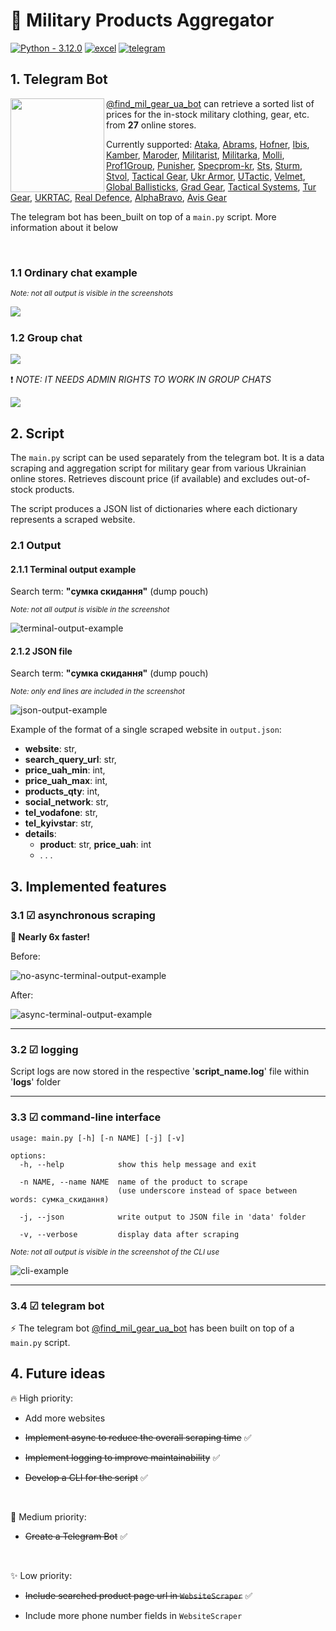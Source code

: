 # 🛒 Military Products Aggregator

[![Python - 3.12.0](https://img.shields.io/badge/Python-3.12.0-f4d159)](https://www.python.org/downloads/release/python-3120/)
[![excel](https://img.shields.io/badge/Excel-online_stores_information-1D6F42)](data/buy-mil-equipment.xlsx)
[![telegram](https://img.shields.io/badge/Telegram-Find_Military_Gear_UA-229ED9)](https://web.telegram.org/k/#@find_mil_gear_ua_bot)

## 1. Telegram Bot

<img src="data/telegram-bot/telegram-bot-qr.jpg" width="150" align="left" margin="20px">

[@find_mil_gear_ua_bot](https://web.telegram.org/k/#@find_mil_gear_ua_bot) can retrieve a sorted list of prices for the in-stock military clothing, gear, etc. from __27__ online stores.

Currently supported:
[Ataka](https://attack.kiev.ua), [Abrams](https://abrams.com.ua), [Hofner](https://hofner.com.ua), [Ibis](https://ibis.net.ua),
[Kamber](https://kamber.com.ua), [Maroder](https://maroder.com.ua), [Militarist](https://militarist.ua),
[Militarka](https://militarka.com.ua), [Molli](https://molliua.com), [Prof1Group](https://prof1group.ua), [Punisher](https://punisher.com.ua),
[Specprom-kr](https://specprom-kr.com.ua), [Sts](https://sts-gear.com), [Sturm](https://sturm.com.ua), [Stvol](https://stvol.ua),
[Tactical Gear](https://tacticalgear.ua), [Ukr Armor](https://ukrarmor.com.ua), [UTactic](https://utactic.com), [Velmet](https://velmet.ua),
[Global Ballisticks](https://globalballistics.com.ua), [Grad Gear](https://gradgear.com.ua), [Tactical Systems](https://tactical-systems.com.ua),
[Tur Gear](https://turgear.com.ua/), [UKRTAC](https://ukrtac.com/en/), [Real Defence](https://real-def.com), [AlphaBravo](https://alphabravo.com.ua),
[Avis Gear](https://avisgear.com)

The telegram bot has been_built on top of a `main.py` script. More information about it below

<br clear="left">

### 1.1 Ordinary chat example

<sub>_Note: not all output is visible in the screenshots_</sub>

<img src="data/telegram-bot/telegram-bot-showcase.jpg" align="left"><br clear="left">

### 1.2 Group chat

<img src="data/telegram-bot/telegram-bot-group-1.png" align="left"><br clear="left">

❗ _NOTE: IT NEEDS ADMIN RIGHTS TO WORK IN GROUP CHATS_

<img src="data/telegram-bot/telegram-bot-group-2.png" width>

## 2. Script

The `main.py` script can be used separately from the telegram bot. It is a data scraping and aggregation script for military gear from various Ukrainian online stores. Retrieves discount price (if available) and excludes out-of-stock products.

The script produces a JSON list of dictionaries where each dictionary represents a scraped website.

### 2.1 Output

#### 2.1.1 Terminal output example

Search term: __"сумка скидання"__ (dump pouch)

<sub>_Note: not all output is visible in the screenshot_</sub>

![terminal-output-example](data/mil-products-scraper-cli-example.png)

#### 2.1.2 JSON file

Search term: __"сумка скидання"__ (dump pouch)

<sub>_Note: only end lines are included in the screenshot_</sub>

![json-output-example](data/mil-products-scraper-json-example.png)

Example of the format of a single scraped website in `output.json`:

- __website__: str,
- __search_query_url__: str,
- __price_uah_min__: int,
- __price_uah_max__: int,
- __products_qty__: int,
- __social_network__: str,
- __tel_vodafone__: str,
- __tel_kyivstar__: str,
- __details__:
  - __product__: str, __price_uah__: int
  - . . .

## 3. Implemented features

### 3.1 ☑ __asynchronous scraping__

__🚀 Nearly 6x faster!__

Before:

![no-async-terminal-output-example](data/time-no-async.png)

After:

![async-terminal-output-example](data/time-async.png)

***

### 3.2 ☑ __logging__

Script logs are now stored in the respective '__script_name.log__' file within '__logs__' folder

***

### 3.3 ☑ __command-line interface__

    usage: main.py [-h] [-n NAME] [-j] [-v]

    options:
      -h, --help            show this help message and exit
      
      -n NAME, --name NAME  name of the product to scrape
                            (use underscore instead of space between words: сумка_скидання)
      
      -j, --json            write output to JSON file in 'data' folder
      
      -v, --verbose         display data after scraping

<sub>_Note: not all output is visible in the screenshot of the CLI use_</sub>

![cli-example](data/mil-products-scraper-cli-interface-example.png)

***

### 3.4 ☑ __telegram bot__

⚡ The telegram bot [@find_mil_gear_ua_bot](https://web.telegram.org/k/#@find_mil_gear_ua_bot) has been built on top of a `main.py` script.

## 4. Future ideas

🔥 High priority:

- Add more websites

- ~~Implement async to reduce the overall scraping time~~ ✅

- ~~Implement logging to improve maintainability~~ ✅

- ~~Develop a CLI for the script~~ ✅

<br>

🌟 Medium priority:

- ~~Create a Telegram Bot~~ ✅

<br>

✨ Low priority:

- ~~Include searched product page url in `WebsiteScraper`~~ ✅

- Include more phone number fields in `WebsiteScraper`
